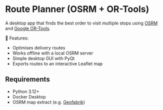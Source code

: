# Route Planner (OSRM + OR-Tools)

A desktop app that finds the best order to visit multiple stops using [OSRM](http://project-osrm.org/) and [Google OR-Tools](https://developers.google.com/optimization).  

🚀 Features:
- Optimises delivery routes
- Works offline with a local OSRM server
- Simple desktop GUI with PyQt
- Exports routes to an interactive Leaflet map

## Requirements
- Python 3.12+
- Docker Desktop
- OSRM map extract (e.g. [Geofabrik](https://download.geofabrik.de/))



